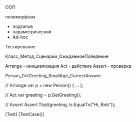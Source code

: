 ООП

полиморфизм
- подтипов
- параметрический
- Ad-hoc

Тестирование

Класс_Метод_Сценарий_ОжидаемоеПоведение

Arrange  - инициализация
Act      - действие
Assert   - проверка

Person_GetGreeting_SmallAge_CorrectAnswer

// Arrange
var p = new Person()
{
  ...
};

// Act
var greeting = p.GetGreeting();

// Assert
Assert.That(greeting, Is.EqualTo("Hi, Bob"));

[Test]
[TestCase()]